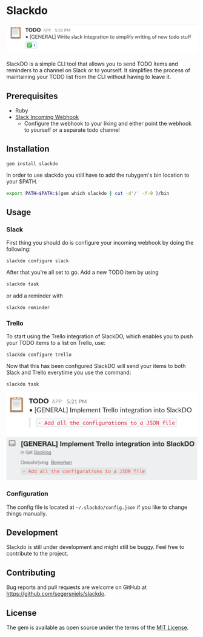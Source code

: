 # Slackdo
![example](img/task-example.png)

SlackDO is a simple CLI tool that allows you to send TODO items and reminders to a channel on Slack or to yourself. It simplifies the process of maintaining your TODO list from the CLI without having to leave it.

## Prerequisites
- Ruby
- [Slack Incoming Webhook](https://my.slack.com/services/new/incoming-webhook)
  - Configure the webhook to your liking and either point the webhook to yourself or a separate todo channel

## Installation
```
gem install slackdo
```

In order to use slackdo you still have to add the rubygem's bin location to your $PATH.

```bash
export PATH=$PATH:$(gem which slackdo | cut -d'/' -f-9 )/bin
```

## Usage
### Slack
First thing you should do is configure your incoming webhook by doing the following:

```
slackdo configure slack
```

After that you're all set to go.
Add a new TODO item by using

```ruby
slackdo task
```
or add a reminder with

```ruby
slackdo reminder
```

### Trello
To start using the Trello integration of SlackDO, which enables you to push your TODO items to a list on Trello, use:

```
slackdo configure trello
```

Now that this has been configured SlackDO will send your items to both Slack and Trello everytime you use the command:

```
slackdo task
```

![example](img/slack-task.png)
![example](img/trello-card.png)

### Configuration
The config file is located at `~/.slackdo/config.json` if you like to change things manually.

## Development
Slackdo is still under development and might still be buggy. Feel free to contribute to the project.

## Contributing
Bug reports and pull requests are welcome on GitHub at https://github.com/segersniels/slackdo.

## License
The gem is available as open source under the terms of the [MIT License](https://opensource.org/licenses/MIT).
